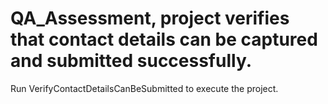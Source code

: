 # QA_Assessment, project verifies that contact details can be captured and submitted successfully.
Run VerifyContactDetailsCanBeSubmitted to execute the project.
